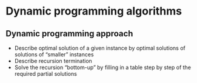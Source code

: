 # Dynamic programming algorithms

## Dynamic programming approach

- Describe optimal solution of a given instance by optimal solutions of solutions of “smaller” instances
- Describe recursion termination
- Solve the recursion “bottom-up” by filling in a table step by step of the required partial solutions
